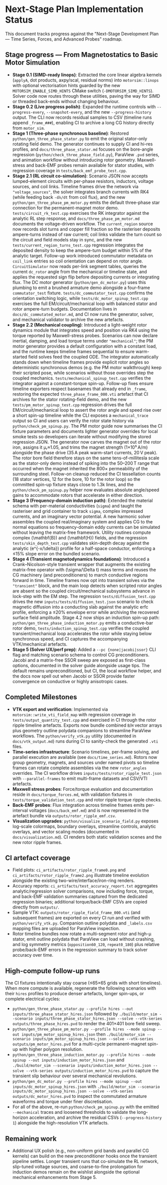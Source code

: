 # Next-Stage Plan Implementation Status

This document tracks progress against the "Next-Stage Development Plan — Time Series, Forces, and Advanced Probes" roadmap.

## Stage progress — From Magnetostatics to Basic Motor Simulation

- **Stage 0.1 (SIMD-ready linops)**: Extracted the core linear algebra kernels
  (`applyA`, dot products, axpy/scal, residual norms) into `motorsim::linops`
  with optional vectorisation hints guarded by the new
  `MOTORSIM_ENABLE_SIMD_HINTS` CMake switch (`-DMOTORSIM_SIMD_HINTS`). Solver
  code now routes through these utilities, paving the way for SIMD or threaded
  back-ends without changing behaviour.
- **Stage 0.2 (Live progress polish)**: Expanded the runtime controls with
  `--progress-every`, `--snapshot-every`, and the new `--progress-history`
  output. The CLI now records residual samples to CSV (timeline runs append
  `_frame_###`), enabling CI to archive a long CG history directly from
  `motor_sim`.
- **Stage 1 (Three-phase synchronous baseline)**: Restored
  `python/gen_three_phase_stator.py` to emit the original stator-only rotating
  field demo. The generator continues to supply CI and hi-res profiles, and
  `docs/three_phase_stator.md` focuses on the bore-angle regression
  (`python/check_three_phase_field.py`), ParaView `.pvd` series, and animation
  workflow without introducing rotor geometry. Maxwell-stress and back-EMF
  probes remain available for stator studies, with regression coverage in
  `tests/back_emf_probe_test.cpp`.
- **Stage 2.1 (RL circuit co-simulation)**: Scenario JSON now accepts
  lumped-element circuits with per-phase resistors, inductors, voltage sources,
  and coil links. Timeline frames drive the network via
  `"voltage_sources"`, the solver integrates branch currents with RK4 (while
  feeding back `-dλ/dt` from coil flux), and the new
  `python/gen_three_phase_pm_motor.py` emits the default three-phase star
  connection for the permanent-magnet motor demo. `tests/circuit_rk_test.cpp`
  exercises the RK integrator against the analytic RL step response, and
  `docs/three_phase_pm_motor.md` documents the voltage-driven workflow. The
  `current_region` source now records slot turns and copper fill fraction so the
  rasteriser deposits ampere-turns instead of raw current; coil links validate
  the turn count so the circuit and field models stay in sync, and the new
  `tests/current_region_turns_test.cpp` regression integrates the deposited
  density to keep the ampere-turn budget within 5% of the analytic target.
  Follow-up work introduced commutator metadata on `coil_link` entries so coil
  orientation can depend on rotor angle. `CircuitSimulator` now reads per-link
  segment tables, queries the current `dc_rotor` angle from the mechanical or
  timeline state, and applies the requested sign flip before depositing currents
  or integrating flux. The DC motor generator (`python/gen_dc_motor.py`) uses
  this plumbing to emit a brushed armature demo alongside a four-frame
  `commutator_test` fixture. `tests/dc_commutator_test.cpp` confirms the
  orientation switching logic, while `tests/dc_motor_spinup_test.cpp` exercises
  the full EM/circuit/mechanical loop with balanced stator and rotor ampere-turn
  budgets. Documentation lives in `docs/dc_commutated_motor.md`, and CI now runs
  the generator, solver, and mechanical validator to archive the new artefacts.
- **Stage 2.2 (Mechanical coupling)**: Introduced a light-weight rotor
  dynamics module that integrates speed and position via RK4 using the torque
  reported by Maxwell-stress probes. Scenarios can now declare inertial,
  damping, and load torque terms under `"mechanical"`; the PM motor generator
  provides a default configuration with a constant load, and the runtime keeps
  timeline frames sequential to ensure warm-started field solves feed the
  coupled ODE. The integrator automatically stands down when timeline frames
  provide explicit rotor angles so deterministic synchronous demos (e.g. the PM
  motor walkthrough) keep their scripted pose, while scenarios without those
  overrides step the coupled mechanics. `tests/mechanical_spinup_test.cpp`
  verifies the integrator against a constant-torque spin-up. Follow-up fixes
  ensure timeline exporters respect basenames that already end in `_frame`,
  restoring the expected `three_phase_frame_000.vti` artefact that CI archives
  for the stator rotating-field demo, and the new
  `tests/pm_motor_spinup_test.cpp` regression drives the full EM/circuit/mechanical
  loop to assert the rotor angle and speed rise over a short spin-up timeline
  while the CLI exposes a `mechanical_trace` output so CI and users can verify
  the rotor state history via `python/check_pm_spinup.py`. The PM motor guide now
  summarises the CI fixture parameters and documents lighter generator overrides
  for local smoke tests so developers can iterate without modifying the stored
  regression JSON. The generator now carves the magnet out of the rotor iron,
  assigns it μᵣ≈1.05, and trims the magnet strength (1×10⁵ A/m) alongside the
  phase drive (35 A peak warm-start currents, 20 V peak). The rotor bore field
  therefore stays on the same tens-of-millitesla scale as the stator-only demo
  instead of spiking into the 50–200 T range that occurred when the magnet
  inherited the 800× permeability of the surrounding steel. Follow-on cleanup
  reduced the CI tessellation counts (18 stator vertices, 12 for the bore, 10 for
  the rotor loop) so the committed spin-up fixture stays close to 1.3k lines, and the
  `python/check_pm_spinup.py` helper now evaluates absolute angle/speed gains to
  accommodate rotors that accelerate in either direction.
- **Stage 3 (Frequency-domain induction path)**: Extended the material schema
  with per-material conductivities (`sigma`) and taught the rasteriser and grid
  container to track `sigma`, complex impressed currents, and an imaginary
  vector potential. A new harmonic solver assembles the coupled real/imaginary
  system and applies CG to the normal equations so frequency-domain eddy
  currents can be simulated without leaving the matrix-free framework. Utility
  routines compute complex \(\mathbf{B}\) and \(\mathbf{H}\) fields, and the
  regression `tests/skin_depth_test.cpp` validates skin-depth decay against the
  analytic \(e^{-x/\delta}\) profile for a half-space conductor, enforcing a
  ≤15% slope error on the bundled scenario.
- **Stage 4 (Transient magnetodynamics foundations)**: Introduced a
  Crank–Nicolson-style transient wrapper that augments the existing matrix-free
  operator with \(\sigma/\Delta t\) mass terms and reuses the CG machinery (and
  preconditioners) to march conductive regions forward in time. Timeline frames
  now opt into transient solves via the `"transient"` block, and the main loop
  detects when scripted rotor angles are absent so the coupled circuit/mechanical
  subsystems advance in lock-step with the EM step. The regression
  `tests/diffusion_test.cpp` drives the new
  `inputs/tests/diffusion_test.json` scenario to check magnetic diffusion into a
  conducting slab against the analytic erfc profile, enforcing a ≤20% envelope
  error while archiving the recovered surface field amplitude. Stage 4.2 now ships
  an induction spin-up path: `python/gen_three_phase_induction_motor.py` emits a
  conductive-bar rotor demo, `tests/induction_spinup_test.cpp` verifies the coupled
  transient/mechanical loop accelerates the rotor while staying below synchronous
  speed, and CI captures the accompanying VTK/mechanical artefacts.
- **Stage 5 (Solver UX/perf prep)**: Added a `--pc {none|jacobi|ssor}` CLI flag
  and matching scenario schema to control CG preconditioners. Jacobi and a
  matrix-free SSOR sweep are exposed as first-class options, documented in the
  solver guide alongside usage tips. The default remains unpreconditioned, but
  CI, the local workflow helper, and the docs now spell out when Jacobi or SSOR
  provide faster convergence on conductive or highly anisotropic cases.

## Completed Milestones
- **VTK export and verification**: Implemented via `motorsim::write_vti_field_map` with regression coverage in `tests/output_quantity_test.cpp` and exercised in CI through the rotor ripple timeline artefacts. Exports now bundle combined `B`/`H` vector arrays plus geometry outline polydata companions to streamline ParaView workflows. The `python/verify_vtk.py` utility (documented in `docs/vtk_output.md`) runs during CI to sanity-check the generated `.vti` files.
- **Time-series infrastructure**: Scenario timelines, per-frame solving, and parallel execution are available (see `docs/time_series.md`). Rotors now group geometry, magnets, and sources under named pivots so timeline frames can rotate complete assemblies via the new `rotor_angles` overrides. The CI workflow drives `inputs/tests/rotor_ripple_test.json` with `--parallel-frames` to emit multi-frame datasets and CSV/VTI artefacts.
- **Maxwell stress probes**: Force/torque evaluation and documentation reside in `docs/torque_forces.md`, with validation fixtures in `tests/torque_validation_test.cpp` and rotor ripple torque ripple checks.
- **Back-EMF probes**: Flux integration across timeline frames emits per-interval voltages (`docs/back_emf.md`) and is now represented in the artefact bundle via `outputs/rotor_ripple_emf.csv`.
- **Visualization upgrades**: `python/visualize_scenario_field.py` exposes log-scale colormaps, boundary overlays, streamline controls, analytic overlays, and vector scaling modes (documented in `docs/visualization.md`). CI renders both static validation scenes and the new rotor ripple frames.

## CI artefact coverage
- Field plots: `ci_artifacts/rotor_ripple_frame0.png` and `ci_artifacts/rotor_ripple_frame2.png` illustrate timeline evolution alongside the existing two-wire/interface/iron-ring renders.
- Accuracy reports: `ci_artifacts/test_accuracy_report.txt` aggregates analytic/regression solver comparisons, now including force, torque, and back-EMF validation summaries captured from the dedicated regression binaries; additional torque/back-EMF CSVs are copied directly from `outputs/`.
- Sample VTK: `outputs/rotor_ripple_field_frame_000.vti` (and subsequent frames) are exported on every CI run and verified with `python/verify_vtk.py`. Companion outline polydata and `_labels.csv` mapping files are uploaded for ParaView inspection.
- Rotor timeline bundles now rotate a multi-segment rotor and high-µ stator, emit outline polydata that ParaView can load without crashing, and log symmetry metrics (`opposition60_120`, `repeat0_180`) plus relative probe/back-EMF errors in the regression summary to track solver accuracy over time.

## High-compute follow-up runs

The CI fixtures intentionally stay coarse (≤65×65 grids with short timelines).
When more compute is available, regenerate the following scenarios with their
`hires` profiles to produce denser artefacts, longer spin-ups, or complete
electrical cycles:

- `python/gen_three_phase_stator.py --profile hires --out inputs/three_phase_stator_hires.json`
  followed by `./build/motor_sim --scenario inputs/three_phase_stator_hires.json --solve --vtk-series outputs/three_phase_hires.pvd`
  to render the 401×401 bore field sweep.
- `python/gen_three_phase_pm_motor.py --profile hires --mode spinup --out inputs/pm_motor_spinup_hires.json`
  then `./build/motor_sim --scenario inputs/pm_motor_spinup_hires.json --solve --vtk-series outputs/pm_motor_hires.pvd`
  for a multi-cycle permanent-magnet spin-up with higher polygon resolution.
- `python/gen_three_phase_induction_motor.py --profile hires --mode spinup --out inputs/induction_motor_hires.json`
  and `./build/motor_sim --scenario inputs/induction_motor_hires.json --solve --vtk-series outputs/induction_motor_hires.pvd`
  to capture the transient slip behaviour over several mechanical revolutions.
- `python/gen_dc_motor.py --profile hires --mode spinup --out inputs/dc_motor_spinup_hires.json`
  with `./build/motor_sim --scenario inputs/dc_motor_spinup_hires.json --solve --vtk-series outputs/dc_motor_hires.pvd`
  to inspect the commutated armature waveforms and torque under finer discretisation.
- For all of the above, re-run `python/check_pm_spinup.py` with the emitted
  `--mechanical` traces and loosened thresholds to validate the long-horizon
  acceleration, and archive the residual CSVs (`--progress-history 1`) alongside
  the high-resolution VTK artefacts.

## Remaining work
- Additional UX polish (e.g., non-uniform grid bands and parallel CG kernels)
  can build on the new preconditioner hooks once the transient pipeline settles.
  Longer transient runs that co-simulate the RL network, slip-tuned voltage
  sources, and coarse-to-fine prolongation for induction demos remain on the
  wishlist alongside the optional mechanical enhancements from Stage 5.
